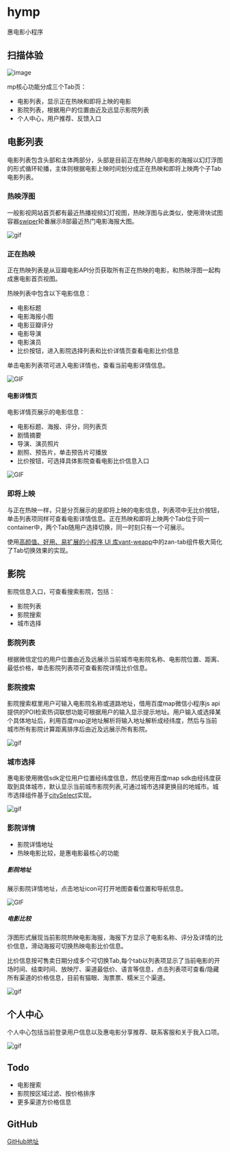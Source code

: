 # hymp
惠电影小程序

## 扫描体验

![image](image/mp_share_20181210175958.jpg)

mp核心功能分成三个Tab页：

- 电影列表，显示正在热映和即将上映的电影
- 影院列表，根据用户的位置由近及远显示影院列表
- 个人中心，用户推荐、反馈入口

## 电影列表

电影列表包含头部和主体两部分，头部是目前正在热映八部电影的海报以幻灯浮图的形式循环轮播，主体则根据电影上映时间划分成正在热映和即将上映两个子Tab电影列表。

### 热映浮图

一般影视网站首页都有最近热播视频幻灯视图，热映浮图与此类似，使用滑块试图容器[swiper](https://developers.weixin.qq.com/miniprogram/dev/component/swiper.html)轮番展示8部最近热门电影海报大图。

![gif](gif/20181209_163448_20181209165818.gif)

### 正在热映

正在热映列表是从豆瓣电影API分页获取所有正在热映的电影，和热映浮图一起构成惠电影首页视图。

热映列表中包含以下电影信息：

- 电影标题
- 电影海报小图
- 电影豆瓣评分
- 电影导演
- 电影演员
- 比价按钮，进入影院选择列表和比价详情页查看电影比价信息

单击电影列表项可进入电影详情也，查看当前电影详情信息。

![GIF](gif/20181209_170437_20181209170613.gif)

#### 电影详情页

电影详情页展示的电影信息：

- 电影标题、海报、评分，同列表页
- 剧情摘要
- 导演、演员照片
- 剧照、预告片，单击预告片可播放
- 比价按钮，可选择具体影院查看电影比价信息入口

![GIF](gif/20181209_171057_20181209172855.gif)

### 即将上映

与正在热映一样，只是分页展示的是即将上映的电影信息，列表项中无比价按钮，单击列表项同样可查看电影详情信息。正在热映和即将上映两个Tab位于同一container中，两个Tab随用户选择切换，同一时刻只有一个可展示。

使用[高颜值、好用、易扩展的小程序 UI 库vant-weapp](https://github.com/youzan/vant-weapp)中的zan-tab组件极大简化了Tab切换效果的实现。


## 影院

影院信息入口，可查看搜索影院，包括：

- 影院列表
- 影院搜索
- 城市选择


### 影院列表

根据微信定位的用户位置由近及远展示当前城市电影院名称、电影院位置、距离、最低价格，单击影院列表项可查看影院详情比价信息。

### 影院搜索

影院搜索框里用户可输入电影院名称或道路地址，借用百度map微信小程序js api提供的POI检索热词联想功能可根据用户的输入显示提示地址。用户输入或选择某个具体地址后，利用百度map逆地址解析将输入地址解析成经纬度，然后与当前城市所有影院计算距离排序后由近及远展示所有影院。

![gif](gif/20181209_171811_20181209172329.gif)


### 城市选择

惠电影使用微信sdk定位用户位置经纬度信息，然后使用百度map sdk由经纬度获取到具体城市，默认显示当前城市影院列表,可通过城市选择更换目的地城市。城市选择组件基于[citySelect](https://github.com/chenjinxinlove/citySelect)实现。

![gif](gif/20181209_171559_20181209171958.gif)


### 影院详情

- 影院详情地址
- 热映电影比较，是惠电影最核心的功能

##### 影院地址
展示影院详情地址，点击地址icon可打开地图查看位置和导航信息。

![GIF](gif/20181210_163441_20181210163827.gif)


##### 电影比较

浮图形式展现当前影院热映电影海报，海报下方显示了电影名称、评分及详情的比价信息，滑动海报可切换热映电影比价信息。

比价信息按可售卖日期分成多个可切换Tab,每个tab以列表项显示了当前电影的开场时间、结束时间、放映厅、渠道最低价、语言等信息，点击列表项可查看/隐藏所有渠道的价格信息，目前有猫眼、淘票票、糯米三个渠道。

![gif](gif/20181210_163604_20181210163850.gif)

## 个人中心

个人中心包括当前登录用户信息以及惠电影分享推荐、联系客服和关于我入口项。

![gif](gif/20181209_173659_20181209173829.gif)

## Todo

- 电影搜索
- 影院按区域过滤、按价格排序
- 更多渠道方价格信息

## GitHub

[GitHub地址](https://note.youdao.com/)


